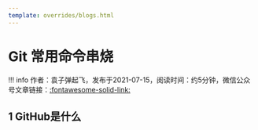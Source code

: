 ```yaml
---
template: overrides/blogs.html
---
```


# Git 常用命令串烧

!!! info 
    作者：袁子弹起飞，发布于2021-07-15，阅读时间：约5分钟，微信公众号文章链接：[:fontawesome-solid-link:]()

## 1 GitHub是什么
